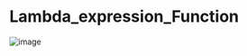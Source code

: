 # Lambda_expression_Function
![image](https://user-images.githubusercontent.com/46570973/176099197-a6909479-0758-4ce3-ae5c-63b832a5aabb.png)

